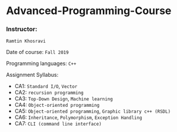 # Advanced-Programming-Course


### Instructor: 
`Ramtin Khosravi`

Date of course: `Fall 2019`

Programming languages: `C++`

Assignment Syllabus:

- CA1: `Standard I/O`, `Vector`
- CA2: `recursion programming`
- CA3: `Top-Down Design`, `Machine learning`
- CA4: `Object-oriented programming`
- CA5: `Object-oriented programming`, `Graphic library c++ (RSDL)`
- CA6: `Inheritance`, `Polymorphism`, `Exception Handling`
- CA7: `CLI (command line interface)`